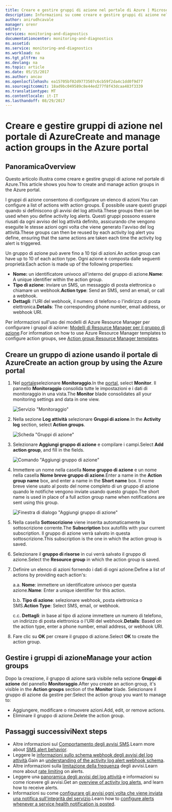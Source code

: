 ```yaml
---
title: Creare e gestire gruppi di azione nel portale di Azure | Microsoft Docs
description: Informazioni su come creare e gestire gruppi di azione nel portale di Azure.
author: anirudhcavale
manager: orenr
editor: 
services: monitoring-and-diagnostics
documentationcenter: monitoring-and-diagnostics
ms.assetid: 
ms.service: monitoring-and-diagnostics
ms.workload: na
ms.tgt_pltfrm: na
ms.devlang: na
ms.topic: article
ms.date: 05/15/2017
ms.author: ancav
ms.openlocfilehash: ea15705bf02d9773507c6cb59f2da4c1dd0f9d77
ms.sourcegitcommit: 18ad9bc049589c8e44ed277f8f43dcaa483f3339
ms.translationtype: MT
ms.contentlocale: it-IT
ms.lasthandoff: 08/29/2017
---
```

# <a name="create-and-manage-action-groups-in-the-azure-portal"></a><span data-ttu-id="2b6ef-103">Creare e gestire gruppi di azione nel portale di Azure</span><span class="sxs-lookup"><span data-stu-id="2b6ef-103">Create and manage action groups in the Azure portal</span></span>
## <a name="overview"></a><span data-ttu-id="2b6ef-104">Panoramica</span><span class="sxs-lookup"><span data-stu-id="2b6ef-104">Overview</span></span> ##
<span data-ttu-id="2b6ef-105">Questo articolo illustra come creare e gestire gruppi di azione nel portale di Azure.</span><span class="sxs-lookup"><span data-stu-id="2b6ef-105">This article shows you how to create and manage action groups in the Azure portal.</span></span>

<span data-ttu-id="2b6ef-106">I gruppi di azione consentono di configurare un elenco di azioni.</span><span class="sxs-lookup"><span data-stu-id="2b6ef-106">You can configure a list of actions with action groups.</span></span> <span data-ttu-id="2b6ef-107">È possibile usare questi gruppi quando si definiscono gli avvisi del log attività.</span><span class="sxs-lookup"><span data-stu-id="2b6ef-107">These groups then can be used when you define activity log alerts.</span></span> <span data-ttu-id="2b6ef-108">Questi gruppi possono essere riusati da ogni avviso del log attività definito, assicurando che vengono eseguite le stesse azioni ogni volta che viene generato l'avviso del log attività.</span><span class="sxs-lookup"><span data-stu-id="2b6ef-108">These groups can then be reused by each activity log alert you define, ensuring that the same actions are taken each time the activity log alert is triggered.</span></span>

<span data-ttu-id="2b6ef-109">Un gruppo di azione può avere fino a 10 tipi di azioni.</span><span class="sxs-lookup"><span data-stu-id="2b6ef-109">An action group can have up to 10 of each action type.</span></span> <span data-ttu-id="2b6ef-110">Ogni azione è composta dalle seguenti proprietà:</span><span class="sxs-lookup"><span data-stu-id="2b6ef-110">Each action is made up of the following properties:</span></span>

* <span data-ttu-id="2b6ef-111">**Nome:** un identificatore univoco all'interno del gruppo di azione.</span><span class="sxs-lookup"><span data-stu-id="2b6ef-111">**Name**: A unique identifier within the action group.</span></span>  
* <span data-ttu-id="2b6ef-112">**Tipo di azione**: inviare un SMS, un messaggio di posta elettronica o chiamare un webhook.</span><span class="sxs-lookup"><span data-stu-id="2b6ef-112">**Action type**: Send an SMS, send an email, or call a webhook.</span></span>  
* <span data-ttu-id="2b6ef-113">**Dettagli**: l'URI del webhook, il numero di telefono o l'indirizzo di posta elettronica.</span><span class="sxs-lookup"><span data-stu-id="2b6ef-113">**Details**: The corresponding phone number, email address, or webhook URI.</span></span>

<span data-ttu-id="2b6ef-114">Per informazioni sull'uso dei modelli di Azure Resource Manager per configurare i gruppi di azione: [Modelli di Resource Manager per il gruppo di azione](monitoring-create-action-group-with-resource-manager-template.md).</span><span class="sxs-lookup"><span data-stu-id="2b6ef-114">For information on how to use Azure Resource Manager templates to configure action groups, see [Action group Resource Manager templates](monitoring-create-action-group-with-resource-manager-template.md).</span></span>

## <a name="create-an-action-group-by-using-the-azure-portal"></a><span data-ttu-id="2b6ef-115">Creare un gruppo di azione usando il portale di Azure</span><span class="sxs-lookup"><span data-stu-id="2b6ef-115">Create an action group by using the Azure portal</span></span> ##
1. <span data-ttu-id="2b6ef-116">Nel [portale](https://portal.azure.com)selezionare **Monitoraggio**.</span><span class="sxs-lookup"><span data-stu-id="2b6ef-116">In the [portal](https://portal.azure.com), select **Monitor**.</span></span> <span data-ttu-id="2b6ef-117">Il pannello **Monitoraggio** consolida tutte le impostazioni e i dati di monitoraggio in una vista.</span><span class="sxs-lookup"><span data-stu-id="2b6ef-117">The **Monitor** blade consolidates all your monitoring settings and data in one view.</span></span>

    ![Servizio "Monitoraggio"](./media/monitoring-action-groups/home-monitor.png)
2. <span data-ttu-id="2b6ef-119">Nella sezione **Log attività** selezionare **Gruppi di azione**.</span><span class="sxs-lookup"><span data-stu-id="2b6ef-119">In the **Activity log** section, select **Action groups**.</span></span>

    ![Scheda "Gruppi di azione"](./media/monitoring-action-groups/action-groups-blade.png)
3. <span data-ttu-id="2b6ef-121">Selezionare **Aggiungi gruppo di azione** e compilare i campi.</span><span class="sxs-lookup"><span data-stu-id="2b6ef-121">Select **Add action group**, and fill in the fields.</span></span>

    ![Comando "Aggiungi gruppo di azione"](./media/monitoring-action-groups/add-action-group.png)
4. <span data-ttu-id="2b6ef-123">Immettere un nome nella casella **Nome gruppo di azione** e un nome nella casella **Nome breve gruppo di azione**.</span><span class="sxs-lookup"><span data-stu-id="2b6ef-123">Enter a name in the **Action group name** box, and enter a name in the **Short name** box.</span></span> <span data-ttu-id="2b6ef-124">Il nome breve viene usato al posto del nome completo di un gruppo di azione quando le notifiche vengono inviate usando questo gruppo.</span><span class="sxs-lookup"><span data-stu-id="2b6ef-124">The short name is used in place of a full action group name when notifications are sent using this group.</span></span>

      ![Finestra di dialogo "Aggiungi gruppo di azione"](./media/monitoring-action-groups/action-group-define.png)

5. <span data-ttu-id="2b6ef-126">Nella casella **Sottoscrizione** viene inserita automaticamente la sottoscrizione corrente.</span><span class="sxs-lookup"><span data-stu-id="2b6ef-126">The **Subscription** box autofills with your current subscription.</span></span> <span data-ttu-id="2b6ef-127">Il gruppo di azione verrà salvato in questa sottoscrizione.</span><span class="sxs-lookup"><span data-stu-id="2b6ef-127">This subscription is the one in which the action group is saved.</span></span>

6. <span data-ttu-id="2b6ef-128">Selezionare il **gruppo di risorse** in cui verrà salvato il gruppo di azione.</span><span class="sxs-lookup"><span data-stu-id="2b6ef-128">Select the **Resource group** in which the action group is saved.</span></span>

7. <span data-ttu-id="2b6ef-129">Definire un elenco di azioni fornendo i dati di ogni azione:</span><span class="sxs-lookup"><span data-stu-id="2b6ef-129">Define a list of actions by providing each action's:</span></span>

    <span data-ttu-id="2b6ef-130">a.</span><span class="sxs-lookup"><span data-stu-id="2b6ef-130">a.</span></span> <span data-ttu-id="2b6ef-131">**Nome**: immettere un identificatore univoco per questa azione.</span><span class="sxs-lookup"><span data-stu-id="2b6ef-131">**Name**: Enter a unique identifier for this action.</span></span>

    <span data-ttu-id="2b6ef-132">b.</span><span class="sxs-lookup"><span data-stu-id="2b6ef-132">b.</span></span> <span data-ttu-id="2b6ef-133">**Tipo di azione**: selezionare webhook, posta elettronica o SMS.</span><span class="sxs-lookup"><span data-stu-id="2b6ef-133">**Action Type**: Select SMS, email, or webhook.</span></span>

    <span data-ttu-id="2b6ef-134">c.</span><span class="sxs-lookup"><span data-stu-id="2b6ef-134">c.</span></span> <span data-ttu-id="2b6ef-135">**Dettagli**: in base al tipo di azione immettere un numero di telefono, un indirizzo di posta elettronica o l'URI del webhook.</span><span class="sxs-lookup"><span data-stu-id="2b6ef-135">**Details**: Based on the action type, enter a phone number, email address, or webhook URI.</span></span>

8. <span data-ttu-id="2b6ef-136">Fare clic su **OK** per creare il gruppo di azione.</span><span class="sxs-lookup"><span data-stu-id="2b6ef-136">Select **OK** to create the action group.</span></span>

## <a name="manage-your-action-groups"></a><span data-ttu-id="2b6ef-137">Gestire i gruppi di azione</span><span class="sxs-lookup"><span data-stu-id="2b6ef-137">Manage your action groups</span></span> ##
<span data-ttu-id="2b6ef-138">Dopo la creazione, il gruppo di azione sarà visibile nella sezione **Gruppi di azione** del pannello **Monitoraggio**.</span><span class="sxs-lookup"><span data-stu-id="2b6ef-138">After you create an action group, it's visible in the **Action groups** section of the **Monitor** blade.</span></span> <span data-ttu-id="2b6ef-139">Selezionare il gruppo di azione da gestire per:</span><span class="sxs-lookup"><span data-stu-id="2b6ef-139">Select the action group you want to manage to:</span></span>

* <span data-ttu-id="2b6ef-140">Aggiungere, modificare o rimuovere azioni.</span><span class="sxs-lookup"><span data-stu-id="2b6ef-140">Add, edit, or remove actions.</span></span>
* <span data-ttu-id="2b6ef-141">Eliminare il gruppo di azione.</span><span class="sxs-lookup"><span data-stu-id="2b6ef-141">Delete the action group.</span></span>

## <a name="next-steps"></a><span data-ttu-id="2b6ef-142">Passaggi successivi</span><span class="sxs-lookup"><span data-stu-id="2b6ef-142">Next steps</span></span> ##
* <span data-ttu-id="2b6ef-143">Altre informazioni sul [Comportamento degli avvisi SMS](monitoring-sms-alert-behavior.md).</span><span class="sxs-lookup"><span data-stu-id="2b6ef-143">Learn more about [SMS alert behavior](monitoring-sms-alert-behavior.md).</span></span>  
* <span data-ttu-id="2b6ef-144">Leggere le [informazioni sullo schema webhook degli avvisi del log attività](monitoring-activity-log-alerts-webhook.md).</span><span class="sxs-lookup"><span data-stu-id="2b6ef-144">Gain an [understanding of the activity log alert webhook schema](monitoring-activity-log-alerts-webhook.md).</span></span>  
* <span data-ttu-id="2b6ef-145">Altre informazioni sulla [limitazione della frequenza](monitoring-alerts-rate-limiting.md) degli avvisi.</span><span class="sxs-lookup"><span data-stu-id="2b6ef-145">Learn more about [rate limiting](monitoring-alerts-rate-limiting.md) on alerts.</span></span> 
* <span data-ttu-id="2b6ef-146">Leggere una [panoramica degli avvisi del log attività](monitoring-overview-alerts.md) e informazioni su come ricevere gli avvisi.</span><span class="sxs-lookup"><span data-stu-id="2b6ef-146">Get an [overview of activity log alerts](monitoring-overview-alerts.md), and learn how to receive alerts.</span></span>  
* <span data-ttu-id="2b6ef-147">Informazioni su come [configurare gli avvisi ogni volta che viene inviata una notifica sull'integrità del servizio](monitoring-activity-log-alerts-on-service-notifications.md).</span><span class="sxs-lookup"><span data-stu-id="2b6ef-147">Learn how to [configure alerts whenever a service health notification is posted](monitoring-activity-log-alerts-on-service-notifications.md).</span></span>
